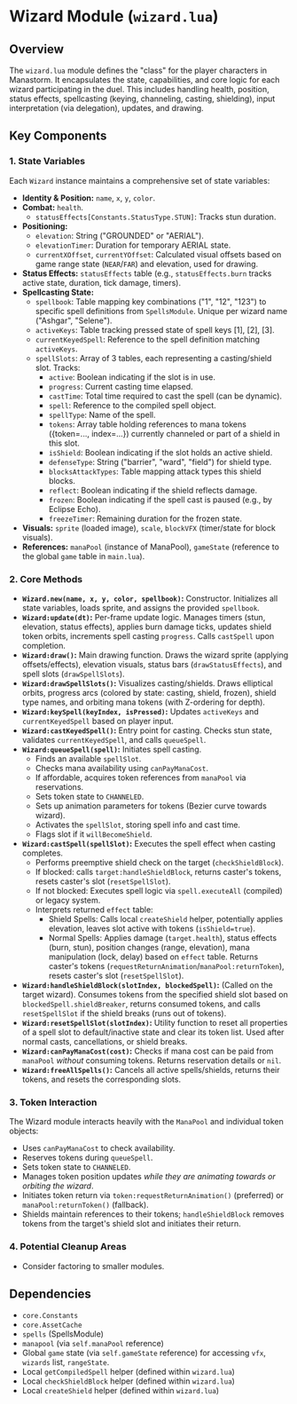 # Wizard Module (`wizard.lua`)

## Overview

The `wizard.lua` module defines the "class" for the player characters in Manastorm. It encapsulates the state, capabilities, and core logic for each wizard participating in the duel. This includes handling health, position, status effects, spellcasting (keying, channeling, casting, shielding), input interpretation (via delegation), updates, and drawing.

## Key Components

### 1. State Variables

Each `Wizard` instance maintains a comprehensive set of state variables:

*   **Identity & Position:** `name`, `x`, `y`, `color`.
*   **Combat:** `health`.
    * `statusEffects[Constants.StatusType.STUN]`: Tracks stun duration.
*   **Positioning:**
    *   `elevation`: String ("GROUNDED" or "AERIAL").
    *   `elevationTimer`: Duration for temporary AERIAL state.
    *   `currentXOffset`, `currentYOffset`: Calculated visual offsets based on game range state (`NEAR`/`FAR`) and elevation, used for drawing.
*   **Status Effects:** `statusEffects` table (e.g., `statusEffects.burn` tracks active state, duration, tick damage, timers).
*   **Spellcasting State:**
    *   `spellbook`: Table mapping key combinations ("1", "12", "123") to specific spell definitions from `SpellsModule`. Unique per wizard name ("Ashgar", "Selene").
    *   `activeKeys`: Table tracking pressed state of spell keys [1], [2], [3].
    *   `currentKeyedSpell`: Reference to the spell definition matching `activeKeys`.
    *   `spellSlots`: Array of 3 tables, each representing a casting/shield slot. Tracks:
        *   `active`: Boolean indicating if the slot is in use.
        *   `progress`: Current casting time elapsed.
        *   `castTime`: Total time required to cast the spell (can be dynamic).
        *   `spell`: Reference to the compiled spell object.
        *   `spellType`: Name of the spell.
        *   `tokens`: Array table holding references to mana tokens ({token=..., index=...}) currently channeled or part of a shield in this slot.
        *   `isShield`: Boolean indicating if the slot holds an active shield.
        *   `defenseType`: String ("barrier", "ward", "field") for shield type.
        *   `blocksAttackTypes`: Table mapping attack types this shield blocks.
        *   `reflect`: Boolean indicating if the shield reflects damage.
        *   `frozen`: Boolean indicating if the spell cast is paused (e.g., by Eclipse Echo).
        *   `freezeTimer`: Remaining duration for the frozen state.
*   **Visuals:** `sprite` (loaded image), `scale`, `blockVFX` (timer/state for block visuals).
*   **References:** `manaPool` (instance of ManaPool), `gameState` (reference to the global `game` table in `main.lua`).

### 2. Core Methods

*   **`Wizard.new(name, x, y, color, spellbook)`:** Constructor. Initializes all state variables, loads sprite, and assigns the provided `spellbook`.
*   **`Wizard:update(dt)`:** Per-frame update logic. Manages timers (stun, elevation, status effects), applies burn damage ticks, updates shield token orbits, increments spell casting `progress`. Calls `castSpell` upon completion.
*   **`Wizard:draw()`:** Main drawing function. Draws the wizard sprite (applying offsets/effects), elevation visuals, status bars (`drawStatusEffects`), and spell slots (`drawSpellSlots`).
*   **`Wizard:drawSpellSlots()`:** Visualizes casting/shields. Draws elliptical orbits, progress arcs (colored by state: casting, shield, frozen), shield type names, and orbiting mana tokens (with Z-ordering for depth).
*   **`Wizard:keySpell(keyIndex, isPressed)`:** Updates `activeKeys` and `currentKeyedSpell` based on player input.
*   **`Wizard:castKeyedSpell()`:** Entry point for casting. Checks stun state, validates `currentKeyedSpell`, and calls `queueSpell`.
*   **`Wizard:queueSpell(spell)`:** Initiates spell casting.
    *   Finds an available `spellSlot`.
    *   Checks mana availability using `canPayManaCost`.
    *   If affordable, acquires token references from `manaPool` via reservations.
    *   Sets token state to `CHANNELED`.
    *   Sets up animation parameters for tokens (Bezier curve towards wizard).
    *   Activates the `spellSlot`, storing spell info and cast time.
    *   Flags slot if it `willBecomeShield`.
*   **`Wizard:castSpell(spellSlot)`:** Executes the spell effect when casting completes.
    *   Performs preemptive shield check on the target (`checkShieldBlock`).
    *   If blocked: calls `target:handleShieldBlock`, returns caster's tokens, resets caster's slot (`resetSpellSlot`).
    *   If not blocked: Executes spell logic via `spell.executeAll` (compiled) or legacy system.
    *   Interprets returned `effect` table:
        *   Shield Spells: Calls local `createShield` helper, potentially applies elevation, leaves slot active with tokens (`isShield=true`).
        *   Normal Spells: Applies damage (`target.health`), status effects (burn, stun), position changes (range, elevation), mana manipulation (lock, delay) based on `effect` table. Returns caster's tokens (`requestReturnAnimation`/`manaPool:returnToken`), resets caster's slot (`resetSpellSlot`).
*   **`Wizard:handleShieldBlock(slotIndex, blockedSpell)`:** (Called on the target wizard). Consumes tokens from the specified shield slot based on `blockedSpell.shieldBreaker`, returns consumed tokens, and calls `resetSpellSlot` if the shield breaks (runs out of tokens).
*   **`Wizard:resetSpellSlot(slotIndex)`:** Utility function to reset all properties of a spell slot to default/inactive state and clear its token list. Used after normal casts, cancellations, or shield breaks.
*   **`Wizard:canPayManaCost(cost)`:** Checks if mana cost can be paid from `manaPool` *without* consuming tokens. Returns reservation details or `nil`.
*   **`Wizard:freeAllSpells()`:** Cancels all active spells/shields, returns their tokens, and resets the corresponding slots.

### 3. Token Interaction

The Wizard module interacts heavily with the `ManaPool` and individual token objects:

*   Uses `canPayManaCost` to check availability.
*   Reserves tokens during `queueSpell`.
*   Sets token state to `CHANNELED`.
*   Manages token position updates *while they are animating towards or orbiting the wizard*.
*   Initiates token return via `token:requestReturnAnimation()` (preferred) or `manaPool:returnToken()` (fallback).
*   Shields maintain references to their tokens; `handleShieldBlock` removes tokens from the target's shield slot and initiates their return.

### 4. Potential Cleanup Areas

*   Consider factoring to smaller modules.

## Dependencies

*   `core.Constants`
*   `core.AssetCache`
*   `spells` (SpellsModule)
*   `manapool` (via `self.manaPool` reference)
*   Global `game` state (via `self.gameState` reference) for accessing `vfx`, `wizards` list, `rangeState`.
*   Local `getCompiledSpell` helper (defined within `wizard.lua`)
*   Local `checkShieldBlock` helper (defined within `wizard.lua`)
*   Local `createShield` helper (defined within `wizard.lua`) 